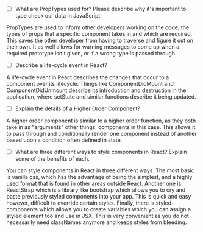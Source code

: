- [ ] What are PropTypes used for? Please describe why it's important to type check our data in JavaScript.

PropTypes are used to inform other developers working on the code, the types of props that a specific component takes in and which are required. This saves the other developer from having to traverse and figure it out on their own. It as well allows for warning messages to come up when a required prototype isn't given, or if a wrong type is passed through.


- [ ] Describe a life-cycle event in React?

A life-cycle event in React describes the changes that occur to a component over its lifecycle. Things like ComponentDidMount and ComponentDidUnmount describe its introduction and destruction in the application, where setState and similar functions describe it being updated.


- [ ] Explain the details of a Higher Order Component?

A higher order component is similar to a higher order function, as they both take in as "arguments" other things, components in this case. This allows it to pass through and conditionally render one component instead of another based upon a condition often defined in state.


- [ ] What are three different ways to style components in React? Explain some of the benefits of each.

You can style components in React in three different ways. The most basic is vanilla css, which has the advantage of being the simplest, and a highly used format that is found in other areas outside React. Another one is ReactStrap which is a library like bootstrap which allows you to cry and paste previously styled components into your app. This is quick and easy however, difficult to override certain styles. Finally, there is styled-components which allows you to create variables which you can assign a styled element too and use in JSX. This is very convenient as you do not necessarily need classNames anymore and keeps styles from bleeding.